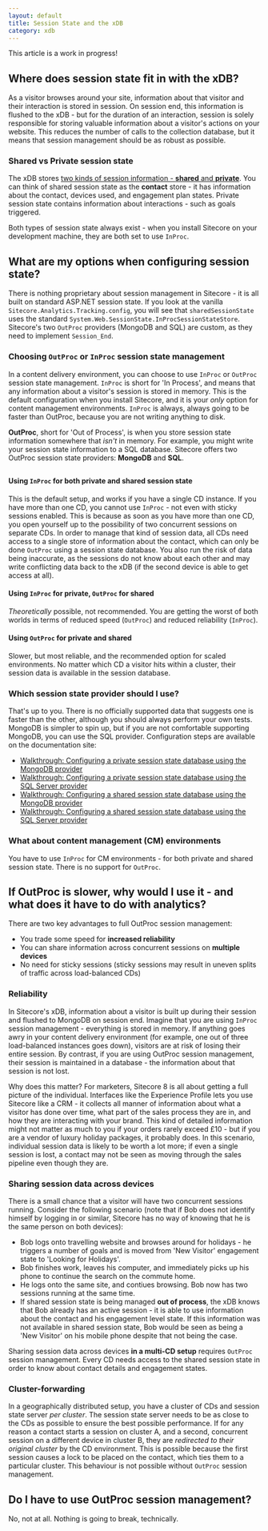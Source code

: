 ```yaml
---
layout: default
title: Session State and the xDB
category: xdb
---
```


<div class="alert alert-warning" role="alert">This article is a work in progress!</div>

## Where does session state fit in with the xDB?

As a visitor browses around your site, information about that visitor and their interaction is stored in session. On session end, this information is flushed to the xDB - but for the duration of an interaction, session is solely responsible for storing valuable information about a visitor's actions on your website. This reduces the number of calls to the collection database, but it means that session management should be as robust as possible.

### Shared vs Private session state

The xDB stores [two kinds of session information - **shared** and **private**](https://doc.sitecore.net/products/sitecore%20experience%20platform/xdb%20configuration/session%20state). You can think of shared session state as the **contact** store - it has information about the contact, devices used, and engagement plan states. Private session state contains information about interactions - such as goals triggered. 

Both types of session state always exist - when you install Sitecore on your development machine, they are both set to use `InProc`.

## What are my options when configuring session state?

There is nothing proprietary about session management in Sitecore - it is all built on standard ASP.NET session state. If you look at the vanilla `Sitecore.Analytics.Tracking.config`, you will see that `sharedSessionState` uses the standard `System.Web.SessionState.InProcSessionStateStore`. Sitecore's two `OutProc` providers (MongoDB and SQL) are custom, as they need to implement `Session_End`.

### Choosing `OutProc` or `InProc` session state management

In a content delivery environment, you can choose to use `InProc` or `OutProc` session state management. `InProc` is short for 'In Process', and means that any information about a visitor's session is stored in memory. This is the default configuration when you install Sitecore, and it is your *only* option for content management environments. `InProc` is always, always going to be faster than OutProc, because you are not writing anything to disk.

**OutProc**, short for 'Out of Process', is when you store session state information somewhere that *isn't* in memory. For example, you might write your session state information to a SQL database. Sitecore offers two OutProc session state providers: **MongoDB** and **SQL**.

##

#### Using `InProc` for both private and shared session state

This is the default setup, and works if you have a single CD instance. If you have more than one CD, you cannot use `InProc` - not even with sticky sessions enabled. This is because as soon as you have more than one CD, you open yourself up to the possibility of two concurrent sessions on separate CDs. In order to manage that kind of session data, all CDs need access to a single store of information about the contact, which can only be done `OutProc` using a session state database. You also run the risk of data being inaccurate, as the sessions do not know about each other and may write conflicting data back to the xDB (if the second device is able to get access at all).

#### Using `InProc` for private, `OutProc` for shared

*Theoretically* possible, not recommended. You are getting the worst of both worlds in terms of reduced speed (`OutProc`) and reduced reliability (`InProc`).

#### Using `OutProc` for private and shared

Slower, but most reliable, and the recommended option for scaled environments. No matter which CD a visitor hits within a cluster, their session data is available in the session database.

### Which session state provider should I use?

That's up to you. There is no officially supported data that suggests one is faster than the other, although you should always perform your own tests. MongoDB is simpler to spin up, but if you are not comfortable supporting MongoDB, you can use the SQL provider. Configuration steps are available on the documentation site:

* [Walkthrough: Configuring a private session state database using the MongoDB provider](https://doc.sitecore.net/products/sitecore%20experience%20platform/xdb%20configuration/walkthrough%20configuring%20a%20private%20session%20state%20database%20using%20the%20mongodb%20provider)
* [Walkthrough: Configuring a private session state database using the SQL Server provider](https://doc.sitecore.net/Products/Sitecore%20Experience%20Platform/xDB%20configuration/Walkthrough%20Configuring%20a%20private%20session%20state%20database%20using%20the%20SQL%20Server%20provider)
* [Walkthrough: Configuring a shared session state database using the MongoDB provider](https://doc.sitecore.net/products/sitecore%20experience%20platform/xdb%20configuration/walkthrough%20configuring%20a%20shared%20session%20state%20database%20using%20the%20mongodb%20provider)
* [Walkthrough: Configuring a shared session state database using the SQL Server provider](https://doc.sitecore.net/products/sitecore%20experience%20platform/xdb%20configuration/walkthrough%20configure%20a%20shared%20session%20state%20database%20using%20the%20sql%20server%20provider)

### What about content management (CM) environments

You have to use `InProc` for CM environments - for both private and shared session state. There is no support for `OutProc`.

## If OutProc is slower, why would I use it - and what does it have to do with analytics? 

There are two key advantages to full OutProc session management:

* You trade some speed for **increased reliability**
* You can share information across concurrent sessions on **multiple devices**
* No need for sticky sessions (sticky sessions may result in uneven splits of traffic across load-balanced CDs)

### Reliability

In Sitecore's xDB, information about a visitor is built up during their session and flushed to MongoDB on session end. Imagine that you are using `InProc` session management - everything is stored in memory. If anything goes awry in your content delivery environment (for example, one out of three load-balanced instances goes down), visitors are at risk of losing their entire session. By contrast, if you are using OutProc session management, their session is maintained in a database - the information about that session is not lost.

Why does this matter? For marketers, Sitecore 8 is all about getting a full picture of the individual. Interfaces like the Experience Profile lets you use Sitecore like a CRM - it collects all manner of information about what a visitor has done over time, what part of the sales process they are in, and how they are interacting with your brand. This kind of detailed information might not matter as much to you if your orders rarely exceed £10 - but if you are a vendor of luxury holiday packages, it probably does. In this scenario, individual session data is likely to be worth a lot more; if even a single session is lost, a contact may not be seen as moving through the sales pipeline even though they are.

### Sharing session data across devices

There is a small chance that a visitor will have two concurrent sessions running. Consider the following scenario (note that if Bob does not identify himself by logging in or similar, Sitecore has no way of knowing that he is the same person on both devices):

* Bob logs onto travelling website and browses around for holidays - he triggers a number of goals and is moved from 'New Visitor' engagement state to 'Looking for Holidays'.
* Bob finishes work, leaves his computer, and immediately picks up his phone to continue the search on the commute home.
* He logs onto the same site, and contiues browsing. Bob now has two sessions running at the same time.
* If shared session state is being managed **out of process**, the xDB knows that Bob already has an active session - it is able to use information about the contact and his engagement level state. If this information was not available in shared session state, Bob would be seen as being a 'New Visitor' on his mobile phone despite that not being the case.


Sharing session data across devices **in a multi-CD setup** requires `OutProc` session management. Every CD needs access to the shared session state in order to know about contact details and engagement states.

### Cluster-forwarding 

In a geographically distributed setup, you have a cluster of CDs and session state server *per cluster*. The session state server needs to be as close to the CDs as possible to ensure the best possible performance. If for any reason a contact starts a session on cluster A, and a second, concurrent session on a different device in cluster B, they are *redirected to their original cluster* by the CD environment. This is possible because the first session causes a lock to be placed on the contact, which ties them to a particular cluster. This behaviour is not possible without `OutProc` session management.

## Do I have to use OutProc session management?

No, not at all. Nothing is going to break, technically.